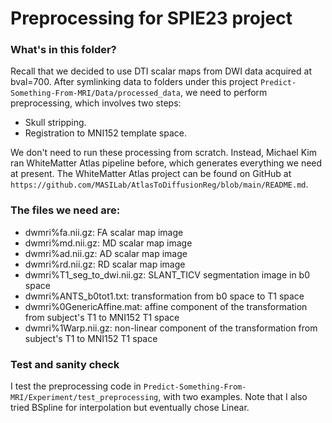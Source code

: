 # Preprocessing for SPIE23 project

### What's in this folder?

Recall that we decided to use DTI scalar maps from DWI data acquired at bval=700. 
After symlinking data to folders under this project `Predict-Something-From-MRI/Data/processed_data`,
we need to perform preprocessing, which involves two steps:

- Skull stripping.
- Registration to MNI152 template space.

We don't need to run these processing from scratch. 
Instead, Michael Kim ran WhiteMatter Atlas pipeline before, which generates everything we need at present.
The WhiteMatter Atlas project can be found on GitHub at `https://github.com/MASILab/AtlasToDiffusionReg/blob/main/README.md`.

### The files we need are:

- dwmri%fa.nii.gz: FA scalar map image
- dwmri%md.nii.gz: MD scalar map image
- dwmri%ad.nii.gz: AD scalar map image
- dwmri%rd.nii.gz: RD scalar map image
- dwmri%T1_seg_to_dwi.nii.gz: SLANT_TICV segmentation image in b0 space
- dwmri%ANTS_b0tot1.txt: transformation from b0 space to T1 space
- dwmri%0GenericAffine.mat: affine component of the transformation from subject's T1 to MNI152 T1 space
- dwmri%1Warp.nii.gz: non-linear component of the transformation from subject's T1 to MNI152 T1 space

### Test and sanity check

I test the preprocessing code in `Predict-Something-From-MRI/Experiment/test_preprocessing`, with two examples. Note that I also tried BSpline for interpolation but eventually chose Linear.

